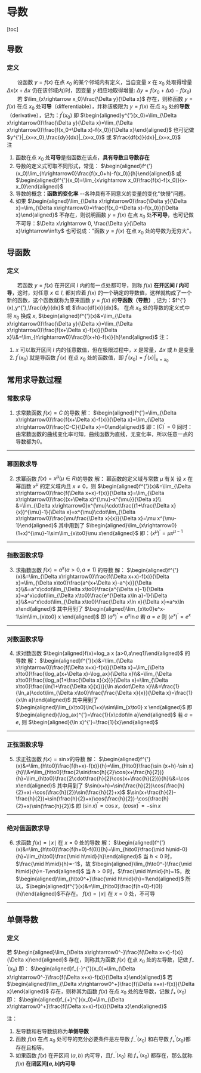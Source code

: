 # 导数
[toc]
## 导数
### 定义
&emsp;&emsp;设函数 $y=f(x)$ 在点 $x_0$ 的某个邻域内有定义，当自变量 $x$ 在 $x_0$ 处取得增量 $\Delta x$($x+\Delta x$ 仍在该邻域内)时，因变量 $y$ 相应地取得增量:
$\Delta y=f(x_0+\Delta x)-f(x_0)$
</br>
&emsp;&emsp;若 $\lim_{x\rightarrow x_0}\frac{\Delta y}{\Delta x}$ 存在，则称函数 $y=f(x)$ 在点 $x_0$ 处**可导**（differentiable），并称该极限为 $y=f(x)$ 在点 $x_0$ 处的**导数**（derivative），记为：$f^{'}(x_0)$ 即
$\begin{aligned}y^{'}(x_0)=\lim_{\Delta x\rightarrow0}\frac{\Delta y}{\Delta x}=\lim_{\Delta x\rightarrow0}\frac{f(x_0+\Delta x)-f(x_0)}{\Delta x}\end{aligned}$
也可记做 $y^{'}|_{x=x_0},\frac{dy}{dx}|_{x=x_0}$ 或 $\frac{df(x)}{dx}|_{x=x_0}$
</br>
注
1. 函数在点 $x_0$ 处**可导**是指函数在该点，**具有导数**且**导数存在**
2. 导数的定义式可取不同形式，常见：
$\begin{aligned}f^{'}(x_0)\lim_{h\rightarrow0}\frac{f(x_0+h)-f(x_0)}{h}\end{aligned}$ 或 $\begin{aligned}f^{'}(x_0)=\lim_{x\rightarrow x_0}\frac{f(x)-f(x_0)}{x-x_0}\end{aligned}$
3. 导数的概念：**函数的变化率** --各种具有不同意义的变量的变化"快慢"问题。
4. 如果 $\begin{aligned}\lim_{\Delta x\rightarrow0}\frac{\Delta y}{\Delta x}=\lim_{\Delta x\rightarrow0}=\frac{f(x_0+\Delta x)-f(x_0)}{\Delta x}\end{aligned}$ 不存在，则说明函数 $y=f(x)$ 在点 $x_0$ 处**不可导**，也可记做
不可导：$\Delta x\rightarrow 0, \frac{\Delta y}{\Delta x}\rightarrow\infty$
也可说成："函数 $y=f(x)$ 在点 $x_0$ 处的导数为无穷大"。

## 导函数
### 定义
&emsp;&emsp;若函数 $y=f(x)$ 在开区间 $I$ 内的每一点处都可导，则称 $f(x)$ **在开区间 $I$ 内可导**，这时，对任意 $x\in I$, 都对应着 $f(x)$ 的一个确定的导数值，这样就构成了一个新的函数，这个函数就称为原来函数 $y=f(x)$ 的**导函数（导数）**, 记为：$f^{'}(x),y^{'},\frac{dy}{dx}$ 或 $\frac{df(x)}{dx}$。
在点 $x_0$ 处的导数的定义式中将 $x_0$ 换成 $x$,
$\begin{aligned}f^{'}(x)&=\lim_{\Delta x\rightarrow0}\frac{\Delta y}{\Delta x}=\lim_{\Delta x\rightarrow0}\frac{f(x+\Delta x)-f(x)}{\Delta x}\\&=\lim_{h\rightarrow0}\frac{f(x+h)-f(x)}{h}\end{aligned}$
注：
1. $x$ 可以取开区间 $I$ 内的任意数值，但在极限过程中，$x$ 是常量，$\Delta x$ 或 $h$ 是变量
2. $f^{'}(x_0)$ 就是导函数 $f^{'}(x)$ 在点 $x_0$ 处的函数值，即 $f^{'}(x_0)=f^{'}(x)|_{x=x_0}$

## 常用求导数过程
### 常数求导
1. 求常数函数 $f(x)=C$ 的导数
解：
$\begin{aligned}f^{'}=\lim_{\Delta x\rightarrow0}\frac{f(x+\Delta x)-f(x)}{\Delta x}=\lim_{\Delta x\rightarrow0}\frac{C-C}{\Delta x}=0\end{aligned}$
即：$(C)^{'}=0$
同时：由常数函数的曲线变化率可知，曲线函数为直线，无变化率，所以任意一点的导数都为0。
---
### 幂函数求导
2. 求幂函数 $f(x)=x^{\mu}(\mu\in R)$的导数
解： 幂函数的定义域与常数 $\mu$ 有关
设 $x$ 在幂函数 $x^{\mu}$ 的定义域内且 $x\neq0$，则
$\begin{aligned}f^{'}(x)&=\lim_{\Delta x\rightarrow0}\frac{f(\Delta x+x)-f(x)}{\Delta x}=\lim_{\Delta x\rightarrow0}\frac{(x+\Delta x)^{\mu}-x^{\mu}}{\Delta x}\\ &=\lim_{\Delta x\rightarrow0}x^{\mu}\cdot\frac{(1+\frac{\Delta x}{x})^{\mu}-1}{\Delta x}=x^{\mu}\cdot\lim_{\Delta x\rightarrow0}\frac{\mu\frac{\Delta x}{x}}{\Delta x}=\mu x^{\mu-1}\end{aligned}$
其中用到了 $\begin{aligned}\lim_{x\rightarrow0}(1+x)^{\mu}-1\sim\lim_{x\to0}\mu x\end{aligned}$
即：$(x^{\mu})^{'}=\mu x^{\mu-1}$
---
### 指数函数求导
3. 求指数函数 $f(x)=a^{x}(a>0,a\neq1)$ 的导数
解：
$\begin{aligned}f^{'}(x)&=\lim_{\Delta x\rightarrow0}\frac{f(\Delta x+x)-f(x)}{\Delta x}=\lim_{\Delta x\to0}\frac{a^{x+\Delta x}-a^{x}}{\Delta x}\\&=a^x\cdot\lim_{\Delta x\to0}\frac{a^{\Delta x}-1}{\Delta x}=a^x\cdot\lim_{\Delta x\to0}\frac{e^{\Delta x\ln a}-1}{\Delta x}\\&=a^x\cdot\lim_{\Delta x\to0}\frac{\Delta x\ln x}{\Delta x}=a^x\ln x\end{aligned}$
其中用到了 $\begin{aligned}\lim_{x\to0}e^x-1\sim\lim_{x\to0} x \end{aligned}$
即 $(a^x)^{'}=a^x\ln a$
若 $a=e$ 则 $(e^x)^{'}=e^x$
---
### 对数函数求导
4. 求对数函数 $\begin{aligned}f(x)=log_a x (a>0,a\neq1)\end{aligned}$ 的导数
解：
$\begin{aligned}f^{'}(x)&=\lim_{\Delta x\rightarrow0}\frac{f(\Delta x+x)-f(x)}{\Delta x}=\lim_{\Delta x\to0}\frac{\log_a(x+\Delta x)-\log_ax}{\Delta x}\\&=\lim_{\Delta x\to0}\frac{\log_a(1+\frac{\Delta x}{x})}{\Delta x}=\lim_{\Delta x\to0}\frac{\ln(1+\frac{\Delta x}{x})}{\ln a\cdot\Delta x}\\&=\frac{1}{\ln_a}\cdot\lim_{\Delta x\to0}\frac{\frac{\Delta x}{x}}{\Delta x}=\frac{1}{x\ln a}\end{aligned}$
其中用到了 $\begin{aligned}\lim_{x\to0}\ln(1+x)\sim\lim_{x\to0} x \end{aligned}$
即  $\begin{aligned}(\log_ax)^{'}=\frac{1}{x\cdot\ln a}\end{aligned}$
若 $a=e$, 则 $\begin{aligned}(\ln x)^{'}=\frac{1}{x}\end{aligned}$
---
### 正弦函数求导
5. 求正弦函数 $f(x)=\sin x$的导数
解：
$\begin{aligned}f^{'}(x)&=\lim_{h\to0}\frac{f(h+x)-f(x)}{h}=\lim_{h\to0}\frac{\sin (x+h)-\sin x}{h}\\&=\lim_{h\to0}\frac{2\sin\frac{h}{2}\cos(x+\frac{h}{2})}{h}=\lim_{h\to0}\frac{2\cdot\frac{h}{2}\cos(x+\frac{h}{2})}{h}\\&=\cos x\end{aligned}$
其中用到了
$\sin(x+h)=\sin(\frac{h}{2})\cos(\frac{h}{2}+x)+\cos(\frac{h}{2})\sin(\frac{h}{2}+x)$
$\sin(x+\frac{h}{2}-\frac{h}{2})=\sin(\frac{h}{2}+x)\cos(\frac{h}{2})-\cos(\frac{h}{2}+x)\sin(\frac{h}{2})$
即 $(\sin x)^{'}=\cos x$，$(cos x)^{'}=-\sin x$
---
### 绝对值函数求导
6. 求函数 $f(x)=\mid x\mid$ 在 $x=0$ 处的导数
解：
$\begin{aligned}f^{'}(x)&=\lim_{h\to0}\frac{f(h+0)-f(0)}{h}=\lim_{h\to0}\frac{\mid h\mid-0}{h}=\lim_{h\to0}\frac{\mid h\mid}{h}\end{aligned}$
当 $h<0$ 时，$\frac{\mid h\mid}{h}=-1$，故 $\begin{aligned}\lim_{h\to0^-}\frac{\mid h\mid}{h}=-1\end{aligned}$
当 $h>0$ 时，$\frac{\mid h\mid}{h}=1$，故 $\begin{aligned}\lim_{h\to0^+}\frac{\mid h\mid}{h}=1\end{aligned}$
所以，$\begin{aligned}f^{'}(x)&=\lim_{h\to0}\frac{f(h+0)-f(0)}{h}\end{aligned}$不存在。
$f(x)=\mid x\mid$ 在 $x=0$ 处，不可导
---
## 单侧导数
### 定义
若 $\begin{aligned}\lim_{\Delta x\rightarrow0^-}\frac{f(\Delta x+x)-f(x)}{\Delta x}\end{aligned}$ 存在，则称其为函数 $f(x)$ 在点 $x_0$ 处的左导数，记做 $f_{-}^{'}(x_0)$ 即：
$\begin{aligned}f_{-}^{'}(x_0)=\lim_{\Delta x\rightarrow0^-}\frac{f(\Delta x+x)-f(x)}{\Delta x}\end{aligned}$
若 $\begin{aligned}\lim_{\Delta x\rightarrow0^+}\frac{f(\Delta x+x)-f(x)}{\Delta x}\end{aligned}$ 存在，则称其为函数 $f(x)$ 在点 $x_0$ 处的左导数，记做 $f_{+}^{'}(x_0)$ 即：
$\begin{aligned}f_{+}^{'}(x_0)=\lim_{\Delta x\rightarrow0^+}\frac{f(\Delta x+x)-f(x)}{\Delta x}\end{aligned}$

注：
1. 左导数和右导数统称为**单侧导数**
2. 函数 $f(x)$ 在点 $x_0$ 处可导的充分必要条件是左导数 $f_{-}^{'}(x_0)$ 和右导数 $f_{+}^{'}(x_0)$都存在且相等。
3. 如果函数 $f(x)$ 在开区间 $(a,b)$ 内可导，且$f_{-}^{'}(x_0)$ 和 $f_{+}^{'}(x_0)$ 都存在，那么就称 $f(x)$ **在闭区间$[a,b]$内可导**
